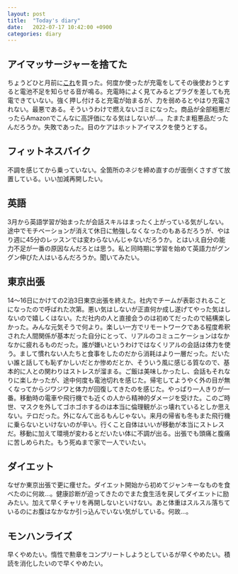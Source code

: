 ```yaml
---
layout: post
title:  "Today's diary"
date:   2022-07-17 10:42:00 +0900
categories: diary
---
```


## アイマッサージャーを捨てた
ちょうどひと月前に[これ](https://www.amazon.co.jp/dp/B094XY78DX/)を買った。何度か使ったが充電をしてその後使おうとすると電池不足を知らせる音が鳴る。充電時によく見てみるとプラグを差しても充電できていない。強く押し付けると充電が始まるが、力を弱めるとやはり充電されない。最悪である。そういうわけで燃えないゴミになった。商品が全部粗悪だったらAmazonでこんなに高評価になる気はしないが...。たまたま粗悪品だったんだろうか。失敗であった。目のケアはホットアイマスクを使うとする。

## フィットネスバイク
不調を感じてから乗っていない。全箇所のネジを締め直すのが面倒くさすぎて放置している。いい加減再開したい。

## 英語
3月から英語学習が始まったが会話スキルはまったく上がっている気がしない。途中でモチベーションが消えて休日に勉強しなくなったのもあるだろうが、やはり週に45分のレッスンでは変わらないんじゃないだろうか。とはいえ自分の能力不足が一番の原因なんだろとは思う。私と同時期に学習を始めて英語力がグングン伸びた人はいるんだろうか。聞いてみたい。

## 東京出張
14～16日にかけての2泊3日東京出張を終えた。社内でチームが表彰されることになったので呼ばれた次第。悪い気はしないが正直何か成し遂げてやった気はしないので嬉しくはない。ただ社内の人と直接会うのは初めてだったので結構楽しかった。みんな元気そうで何より。楽しい一方でリモートワークである程度希釈された人間関係が基本だった自分にとって、リアルのコミュニケーションはなかなかに疲れるものだった。誰が嫌いというわけではなくリアルの会話は体力を使う。まして慣れない人たちと食事をしたのだから消耗はより一層だった。だいたい誰と話しても恥ずかしいだとか惨めだとか、そういう風に感じる質なので、基本的に人との関わりはストレスが溜まる。ご飯は美味しかったし、会話もそれなりに楽しかったが、途中何度も電池切れを感じた。帰宅してようやく外の目が無くなってからジワジワと体力が回復してきたのを感じた。やっぱり一人きりが一番。移動時の電車や飛行機でも近くの人から精神的ダメージを受けた。このご時世、マスクを外してゴホゴホするのは本当に倫理観がぶっ壊れているとしか思えない。テロだった。外になんて出るもんじゃない。来月の帰省も冬もまた飛行機に乗らないといけないのが辛い。行くこと自体はいいが移動が本当にストレスだ。移動に加えて環境が変わるとだいたい体に不調が出る。出張でも頭痛と腹痛に苦しめられた。もう死ぬまで家で一人でいたい。

## ダイエット
なぜか東京出張で更に痩せた。ダイエット開始から初めてジャンキーなものを食べたのに何故...。健康診断が迫ってきたのでまた食生活を戻してダイエットに励みたい。加えて早くチャリを再開しないといけない。あと体重はスルスル落ちているのにお腹はなかなか引っ込んでいない気がしている。何故...。

## モンハンライズ
早くやめたい。惰性で勲章をコンプリートしようとしているが早くやめたい。積読を消化したいので早くやめたい。
